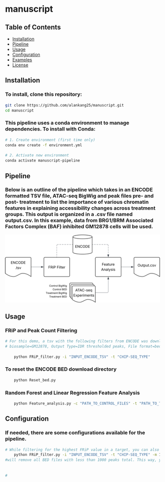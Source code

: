 # manuscript

## Table of Contents

- [Installation](#installation)
- [Pipeline](#pipeline)
- [Usage](#usage)
- [Configuration](#configuration)
- [Examples](#examples)
- [License](#license)

## Installation

### To install, clone this repository:
```bash
git clone https://github.com/alankang25/manuscript.git
cd manuscript
```

### This pipeline uses a conda environment to manage dependencies. To install with Conda:
```bash
# 1. Create environment (first time only)
conda env create -f environment.yml

# 2. Activate new environment
conda activate manuscript-pipeline
```

## Pipeline
### Below is an outline of the pipeline which takes in an ENCODE formatted TSV file, ATAC-seq BigWig and peak files pre- and post- treatment to list the importance of various chromatin features in explaining accessibility changes across treatment groups. This output is organized in a .csv file named output.csv. In this example, data from BRG1/BRM Associated Factors Complex (BAF) inhibited GM12878 cells will be used.

![Pipeline diagram showing data flow and model steps](docs/pipeline_diagram.svg)

## Usage
### FRiP and Peak Count Filtering

```bash
# For this demo, a tsv with the following filters from ENCODE was downloaded:
# biosample=GM12878, Output Type=IDR thresholded peaks, File format=bed, Assay Title=TF ChIP-seq, Status=Released

    python FRiP_filter.py -i "INPUT_ENCODE_TSV" -t "CHIP-SEQ_TYPE"
```

### To reset the ENCODE BED download directory
```bash
    python Reset_bed.py
```

### Random Forest and Linear Regression Feature Analysis
```bash
    python Feature_analysis.py -c "PATH_TO_CONTROL_FILES" -t "PATH_TO_TREATMENT_FILES"
```

## Configuration
### If needed, there are some configurations available for the pipeline.
```bash
# While filtering for the highest FRiP value in a target, you can also set a minimum peak number cutoff. For example: 
    python FRiP_filter.py -i "INPUT_ENCODE_TSV" -t "CHIP-SEQ_TYPE" -m 1000 
#will remove all BED files with less than 1000 peaks total. This way, you can filter out files that have low signal.


#
